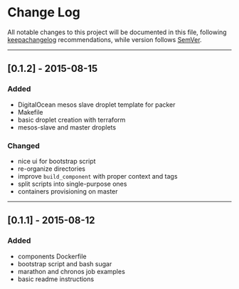 # Change Log

All notable changes to this project will be documented in this file, following [keepachangelog](http://keepachangelog.com/) recommendations, while version follows [SemVer](http://semver.org/).

---

## [0.1.2] - 2015-08-15
### Added
- DigitalOcean mesos slave droplet template for packer
- Makefile
- basic droplet creation with terraform
- mesos-slave and master droplets

### Changed
- nice ui for bootstrap script
- re-organize directories
- improve `build_component` with proper context and tags
- split scripts into single-purpose ones
- containers provisioning on master

---

## [0.1.1] - 2015-08-12
### Added
- components Dockerfile
- bootstrap script and bash sugar
- marathon and chronos job examples
- basic readme instructions
